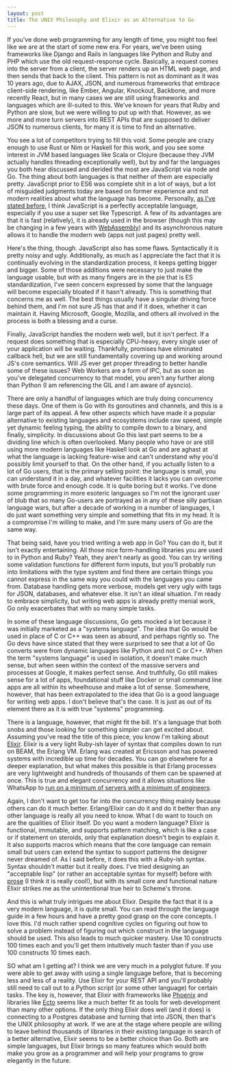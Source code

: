 ```yaml
---
layout: post
title: The UNIX Philosophy and Elixir as an Alternative to Go 
---
```


If you've done web programming for any length of time, you might too feel like we are at the start of some new era. For years, we've been using frameworks like Django and Rails in languages like Python and Ruby and PHP which use the old request-response cycle. Basically, a request comes into the server from a client, the server renders up an HTML web page, and then sends that back to the client. This pattern is not as dominant as it was 10 years ago, due to AJAX, JSON, and numerous frameworks that embrace client-side rendering, like Ember, Angular, Knockout, Backbone, and more recently React, but in many cases we are still using frameworks and languages which are ill-suited to this. We've known for years that Ruby and Python are slow, but we were willing to put up with that. However, as we more and more turn servers into REST APIs that are supposed to deliver JSON to numerous clients, for many it is time to find an alternative.

You see a lot of competitors trying to fill this void. Some people are crazy enough to use Rust or Nim or Haskell for this work, and you see some interest in JVM based languages like Scala or Clojure (because they JVM actually handles threading exceptionally well), but by and far the languages you both hear discussed and derided the most are JavaScript via node and Go. The thing about both languages is that neither of them are especially pretty. JavaScript prior to ES6 was complete shit in a lot of ways, but a lot of misguided judgments today are based on former experience and not modern realities about what the language has become. Personally, [as I've stated before](http://lebo.io/2015/03/02/steve-yegges-next-big-language-revisited.html), I think JavaScript is a perfectly acceptable language, especially if you use a super set like Typescript. A few of its advantages are that it is fast (relatively), it is already used in the browser (though this may be changing in a few years with [WebAssembly](https://brendaneich.com/2015/06/from-asm-js-to-webassembly/)) and its asynchronous nature allows it to handle the modern web (apps not just pages) pretty well. 

Here's the thing, though. JavaScript also has some flaws. Syntactically it is pretty noisy and ugly. Additionally, as much as I appreciate the fact that it is continually evolving in the standardization process, it keeps getting bigger and bigger. Some of those additions were necessary to just make the language usable, but with as many fingers are in the pie that is ES standardization, I've seen concern expressed by some that the language will become especially bloated if it hasn't already. This is something that concerns me as well. The best things usually have a singular driving force behind them, and I'm not sure JS has that and if it does, whether it can maintain it. Having Microsoft, Google, Mozilla, and others all involved in the process is both a blessing and a curse. 

Finally, JavaScript handles the modern web well, but it isn't perfect. If a request does something that is especially CPU-heavy, every single user of your application will be waiting. Thankfully, promises have eliminated callback hell, but we are still fundamentally covering up and working around JS's core semantics. Will JS ever get proper threading to better handle some of these issues? Web Workers are a form of IPC, but as soon as you've delegated concurrency to that model, you aren't any further along than Python (I am referencing the GIL and I am aware of aysncio).

There are only a handful of languages which are truly doing concurrency these days. One of them is Go with its goroutines and channels, and this is a large part of its appeal. A few other aspects which have made it a popular alternative to existing languages and ecosystems include raw speed, simple yet dynamic feeling typing, the ability to compile down to a binary, and finally, simplicity. In discussions about Go this last part seems to be a dividing line which is often overlooked. Many people who have or are still using more modern languages like Haskell look at Go and are aghast at what the language is lacking feature-wise and can't understand why you'd possibly limit yourself to that. On the other hand, if you actually listen to a lot of Go users, that is the primary selling point: the language is small, you can understand it in a day, and whatever facilities it lacks you can overcome with brute force and enough code. It is quite boring but it works. I've done some programming in more esoteric languages so I'm not the ignorant user of blub that so many Go-users are portrayed as in any of these silly partisan language wars, but after a decade of working in a number of languages, I do just want something very simple and something that fits in my head. It is a compromise I'm willing to make, and I'm sure many users of Go are the same way. 

That being said, have you tried writing a web app in Go? You can do it, but it isn't exactly entertaining. All those nice form-handling libraries you are used to in Python and Ruby? Yeah, they aren't nearly as good. You can try writing some validation functions for different form inputs, but you'll probably run into limitations with the type system and find there are certain things you cannot express in the same way you could with the languages you came from. Database handling gets more verbose, models get very ugly with tags for JSON, databases, and whatever else. It isn't an ideal situation. I'm ready to embrace simplicity, but writing web apps is already pretty menial work, Go only exacerbates that with so many simple tasks. 

In some of these language discussions, Go gets mocked a lot because it was initially marketed as a "systems language". The idea that Go would be used in place of C or C++ was seen as absurd, and perhaps rightly so. The Go devs have since stated that they were surprised to see that a lot of Go converts were from dynamic languages like Python and not C or C++. When the term "systems language" is used in isolation, it doesn't make much sense, but when seen within the context of the massive servers and processes at Google, it makes perfect sense. And truthfully, Go still makes sense for a lot of apps, foundational stuff like Docker or small command line apps are all within its wheelhouse and make a lot of sense. Somewhere, however, that has been extrapolated to the idea that Go is a good language for writing web apps. I don't believe that's the case. It is just as out of its element there as it is with true "systems" programming. 

There is a language, however, that might fit the bill. It's a language that both snobs and those looking for something simpler can get excited about. Assuming you've read the title of this piece, you know I'm talking about [Elixir](http://elixir-lang.org/). Elixir is a very light Ruby-ish layer of syntax that compiles down to run on BEAM, the Erlang VM. Erlang was created at Ericsson and has powered systems with incredible up time for decades. You can go elsewhere for a deeper explanation, but what makes this possible is that Erlang processes are very lightweight and hundreds of thousands of them can be spawned at once. This is true and elegant concurrency and it allows situations like WhatsApp to [run on a minimum of servers with a minimum of engineers](https://www.google.com/search?q=whatsapp+erlang&gws_rd=ssl).   

Again, I don't want to get too far into the concurrency thing mainly because others can do it much better. Erlang/Elixir can do it and do it better than any other language is really all you need to know. What I do want to touch on are the qualities of Elixir itself. Do you want a modern language? Elixir is functional, immutable, and supports pattern matching, which is like a case or if statement on steroids, only that explanation doesn't begin to explain it. It also supports macros which means that the core language can remain small but users can extend the syntax to support patterns the designer never dreamed of. As I said before, it does this with a Ruby-ish syntax. Syntax shouldn't matter but it really does. I've tried designing an "acceptable lisp" (or rather an acceptable syntax for myself) before with [prose](https://github.com/aaron-lebo/prose) (I think it is really cool!), but with its small core and functional nature Elixir strikes me as the unintentional true heir to Scheme's throne.    

And this is what truly intrigues me about Elixir. Despite the fact that it is a very modern language, it is quite small. You can read through the language guide in a few hours and have a pretty good grasp on the core concepts. I love this. I'd much rather spend cognitive cycles on figuring out how to solve a problem instead of figuring out which construct in the language should be used. This also leads to much quicker mastery. Use 10 constructs 100 times each and you'll get them intuitively much faster than if you use 100 constructs 10 times each. 

SO what am I getting at? I think we are very much in a polyglot future. If you were able to get away with using a single language before, that is becoming less and less of a reality. Use Elixir for your REST API and you'll probably still need to call out to a Python script (or some other language) for certain tasks. The key is, however, that Elixir with frameworks like [Phoenix](http://www.phoenixframework.org/) and libraries like [Ecto](https://github.com/elixir-lang/ecto) seems like a much better fit as tools for web development than many other options. If the only thing Elixir does well (and it does) is connecting to a Postgres database and turning that into JSON, then that's the UNIX philosophy at work. If we are at the stage where people are willing to leave behind thousands of libraries in their existing language in search of a better alternative, Elixir seems to be a better choice than Go. Both are simple languages, but Elixir brings so many features which would both make you grow as a programmer and will help your programs to grow elegantly in the future. 
